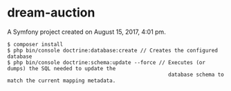 dream-auction
=============

A Symfony project created on August 15, 2017, 4:01 pm.


```
$ composer install
$ php bin/console doctrine:database:create // Creates the configured database
$ php bin/console doctrine:schema:update --force // Executes (or dumps) the SQL needed to update the 
                                                    database schema to match the current mapping metadata.
```